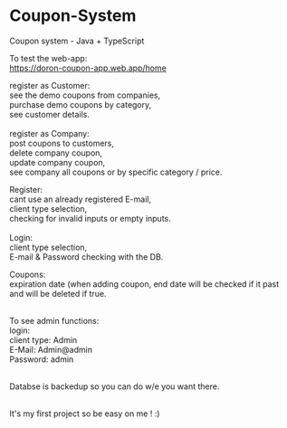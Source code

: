 
# Coupon-System
Coupon system - Java + TypeScript


To test the web-app: <br/>
https://doron-coupon-app.web.app/home

register as Customer: <br/>
see the demo coupons from companies, <br/>
purchase demo coupons by category, <br/>
see customer details. <br/>
<br/>
register as Company: <br/>
post coupons to customers, <br/>
delete company coupon, <br/>
update company coupon, <br/>
see company all coupons or by specific category / price. <br/>

Register:<br/>
cant use an already registered E-mail,<br/>
client type selection,<br/>
checking for invalid inputs or empty inputs.<br/>
<br/>
Login:<br/>
client type selection,<br/>
E-mail & Password checking with the DB.<br/>

Coupons:<br/>
expiration date (when adding coupon, end date will be checked if it past <today date> and will be deleted if true.<br/>
<br/>

To see admin functions:<br/>
login:<br/>
client type: Admin<br/>
E-Mail: Admin@admin<br/>
Password: admin<br/>
<br/>

Databse is backedup so you can do w/e you want there.<br/>
<br/>

It's my first project so be easy on me ! :)
